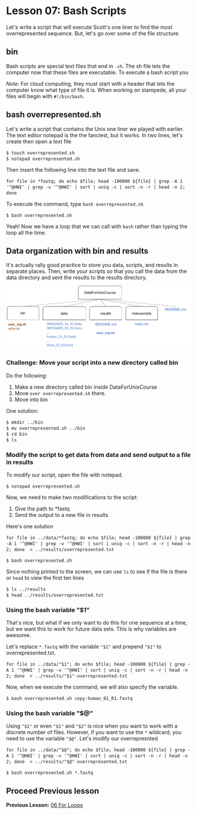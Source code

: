 # Lesson 07: Bash Scripts

Let's write a script that will execute Scott's one liner to find the most overrepresented sequence. But, let's go over some of the file structure.

## bin

Bash scripts are special text files that end in `.sh`. The sh file lets the computer now that these files are executable. To execute a bash script you 

*Note:* For cloud computing, they must start with a header that lets the computer know what type of file it is. When working on stampede, all your files will begin with `#!/bin/bash`.


## bash overrepresented.sh

Let's write a script that contains the Unix one liner we played with earlier. The text editor notepad is the the fanciest, but it works. In two lines, let's create then open a text file 

~~~ {.bash}
$ touch overrepresented.sh
$ notepad overrepresented.sh 
~~~

Then insert the following line into the text file and save.

~~~
for file in *fastq; do echo $file; head -100000 ${file} | grep -A 1 '^@HWI' | grep -v '^@HWI' | sort | uniq -c | sort -n -r | head -n 2; done 
~~~

To execute the command, type `bash overrepresented.sh`

~~~ {.bash}
$ bash overrepresented.sh 
~~~

Yeah! Now we have a loop that we can call with `bash` rather than typing the loop all the time. 

## Data organization with bin and results

It's actually rally good practice to store you data, scripts, and results in separate places. Then, write your scripts so that you call the data from the data directory and sent the results to the results directory. 

![Bin and Results](figures/bin_results.png)

### Challenge: Move your script into a new directory called bin

Do the following:
1. Make a new directory called bin inside DataForUnixCourse
2. Move `over overrepresented.sh` there.
3. Move into bin

One solution:
~~~ {.bash}
$ mkdir ../bin
$ mv overrepresented.sh ../bin
$ cd bin
$ ls
~~~

### Modify the script to get data from data and send output to a file in results
 
To modify our script, open the file with notepad. 

~~~ {.bash}
$ notepad overrepresented.sh 
~~~

Now, we need to make two modifications to the script:
1. Give the path to *fastq
2. Send the output to a new file in results

Here's one solution 

~~~
for file in ../data/*fastq; do echo $file; head -100000 ${file} | grep -A 1 '^@HWI' | grep -v '^@HWI' | sort | uniq -c | sort -n -r | head -n 2; done  > ../results/overrepresented.txt
~~~ 
 
~~~ {.bash}
$ bash overrepresented.sh 
~~~
 
Since nothing printed to the screen, we can use `ls` to see if the file is there or `head` to view the first ten lines
 
~~~ {.bash}
$ ls ../results
$ head ../results/overrepresented.txt
~~~ 

### Using the bash variable "$1"
That's nice, but what if we only want to do this for one sequence at a time, but we want this to work for future data sets. This is why variables are awesome. 

Let's replace `*.fastq` with the variable `"$1"` and prepend `"$1"` to overrepresented.txt. 

~~~
for file in ../data/"$1"; do echo $file; head -100000 ${file} | grep -A 1 '^@HWI' | grep -v '^@HWI' | sort | uniq -c | sort -n -r | head -n 2; done  > ../results/"$1"-overrepresented.txt
~~~

Now, when we execute the command, we will also specify the variable.

~~~ {.bash}
$ bash overrepresented.sh copy-human_01_R1.fastq
~~~
 
### Using the bash variable "$@"

Using `"$1"` or even `"$1"` and `"$2"` is nice when you want to work with a discrete number of files. However, if you want to use the `*` wildcard, you need to use the variable `"$@"`. Let's modify our overrepresnted

~~~
for file in ../data/"$@"; do echo $file; head -100000 ${file} | grep -A 1 '^@HWI' | grep -v '^@HWI' | sort | uniq -c | sort -n -r | head -n 2; done  > ../results/"$@"-overrepresented.txt
~~~

~~~ {.bash}
$ bash overrepresented.sh *.fastq
~~~ 

## Proceed Previous lesson
**Previous Lesson:** [06 For Loops](https://github.com/raynamharris/Shell_Intro_for_Transcriptomics/blob/master/06_ForLoops.md) 


